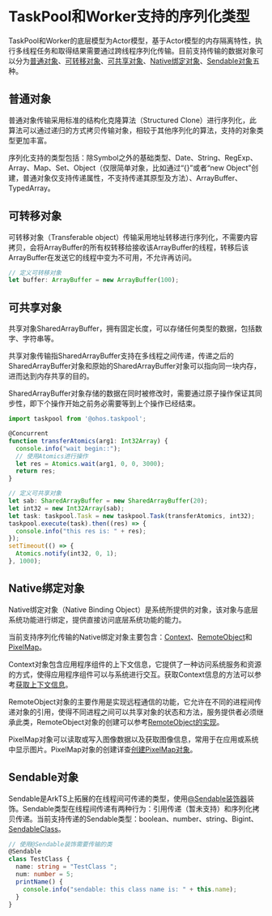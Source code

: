 # TaskPool和Worker支持的序列化类型
TaskPool和Worker的底层模型为Actor模型，基于Actor模型的内存隔离特性，执行多线程任务和取得结果需要通过跨线程序列化传输。目前支持传输的数据对象可以分为[普通对象](#普通对象)、[可转移对象](#可转移对象)、[可共享对象](#可共享对象)、[Native绑定对象](#native绑定对象)、[Sendable对象](#sendable对象)五种。


## 普通对象

普通对象传输采用标准的结构化克隆算法（Structured Clone）进行序列化，此算法可以通过递归的方式拷贝传输对象，相较于其他序列化的算法，支持的对象类型更加丰富。

序列化支持的类型包括：除Symbol之外的基础类型、Date、String、RegExp、Array、Map、Set、Object（仅限简单对象，比如通过“{}”或者“new Object”创建，普通对象仅支持传递属性，不支持传递其原型及方法）、ArrayBuffer、TypedArray。


## 可转移对象

可转移对象（Transferable object）传输采用地址转移进行序列化，不需要内容拷贝，会将ArrayBuffer的所有权转移给接收该ArrayBuffer的线程，转移后该ArrayBuffer在发送它的线程中变为不可用，不允许再访问。


```ts
// 定义可转移对象
let buffer: ArrayBuffer = new ArrayBuffer(100);
```


## 可共享对象

共享对象SharedArrayBuffer，拥有固定长度，可以存储任何类型的数据，包括数字、字符串等。

共享对象传输指SharedArrayBuffer支持在多线程之间传递，传递之后的SharedArrayBuffer对象和原始的SharedArrayBuffer对象可以指向同一块内存，进而达到内存共享的目的。

SharedArrayBuffer对象存储的数据在同时被修改时，需要通过原子操作保证其同步性，即下个操作开始之前务必需要等到上个操作已经结束。


```ts
import taskpool from '@ohos.taskpool';

@Concurrent
function transferAtomics(arg1: Int32Array) {
  console.info("wait begin::");
  // 使用Atomics进行操作
  let res = Atomics.wait(arg1, 0, 0, 3000);
  return res;
}

// 定义可共享对象
let sab: SharedArrayBuffer = new SharedArrayBuffer(20);
let int32 = new Int32Array(sab);
let task: taskpool.Task = new taskpool.Task(transferAtomics, int32);
taskpool.execute(task).then((res) => {
  console.info("this res is: " + res);
});
setTimeout(() => {
  Atomics.notify(int32, 0, 1);
}, 1000);
```

## Native绑定对象

Native绑定对象（Native Binding Object）是系统所提供的对象，该对象与底层系统功能进行绑定，提供直接访问底层系统功能的能力。

当前支持序列化传输的Native绑定对象主要包含：[Context](../application-models/application-context-stage.md)、[RemoteObject](../reference/apis-ipc-kit/js-apis-rpc.md#remoteobject)和[PixelMap](../reference/apis-image-kit/js-apis-image.md#pixelmap7)。

Context对象包含应用程序组件的上下文信息，它提供了一种访问系统服务和资源的方式，使得应用程序组件可以与系统进行交互。获取Context信息的方法可以参考[获取上下文信息](../application-models/application-context-stage.md)。

RemoteObject对象的主要作用是实现远程通信的功能，它允许在不同的进程间传递对象的引用，使得不同进程之间可以共享对象的状态和方法，服务提供者必须继承此类，RemoteObject对象的创建可以参考[RemoteObject的实现](../reference/apis-ipc-kit/js-apis-rpc.md#remoteobject)。

PixelMap对象可以读取或写入图像数据以及获取图像信息，常用于在应用或系统中显示图片。PixelMap对象的创建详查[创建PixelMap对象](../reference/apis-image-kit/js-apis-image.md#imagecreatepixelmap8)。


## Sendable对象

Sendable是ArkTS上拓展的在线程间可传递的类型，使用[@Sendable装饰器](../arkts-utils/arkts-sendable.md)装饰。Sendable类型在线程间传递有两种行为：引用传递（暂未支持）和序列化拷贝传递。当前支持传递的Sendable类型：boolean、number、string、Bigint、[SendableClass](../arkts-utils/arkts-sendable.md#sendable-class)。


```ts
// 使用@Sendable装饰需要传输的类
@Sendable
class TestClass {
  name: string = "TestClass ";
  num: number = 5;
  printName() {
    console.info("sendable: this class name is: " + this.name);
  }
}
```
